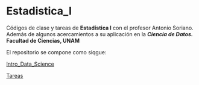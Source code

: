 # Estadistica_I
Códigos de clase y tareas de **Estadística I** con el profesor Antonio Soriano.\
Además de algunos acercamientos a su aplicación en la ***Ciencia de Datos.***\
**Facultad de Ciencias, UNAM** 

El repositorio se compone como siqgue:

[Intro_Data_Science](https://github.com/LIZZETHGOMEZ/Estadistica_I/tree/School/Intro_Data_Science) 

[Tareas](https://github.com/LIZZETHGOMEZ/Estadistica_I/tree/School/Tareas)

